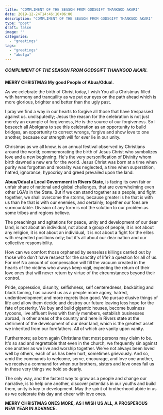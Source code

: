 ```yaml
---
title: "COMPLIMENT OF THE SEASON FROM GODSGIFT THANKGOD AKARI"
date: 2019-12-24T14:46:10+06:00
description: "COMPLIMENT OF THE SEASON FROM GODSGIFT THANKGOD AKARI"
type: "post"
draft: false
image: ""
categories:
  - "greetings"
tags:
  - "greetings"
  - "abolga"
---
```


##### COMPLIMENT OF THE SEASON FROM GODSGIFT THANKGOD AKARI.

**MERRY CHRISTMAS My good People of Abua/Odual.**

As we celebrate the birth of Christ today, I wish You all a Christmas filled with harmony and tranquility as we put our eyes on the path ahead which is more glorious, brighter and better than the ugly past.

I pray we find a way in our hearts to forgive all those that have trespassed against us. undisputedly; Jesus the reason for the celebration is not just merely an example of forgiveness, He is the source of our forgiveness. So I beseech all Abolgans to see this celebration as an opportunity to build bridges, an opportunity to correct wrongs, forgive and show love to one another, because our strength will for ever lie in our unity.

Christmas as we all know, is an annual festival observed by Christians around the world; commemorating the birth of Jesus Christ who symbolizes love and a new beginning. He's the very personification of Divinity whom birth dawned a new era for the world. Jesus Christ was born at a time when purity was forgotten and morality was neglected, a time when superstition, hatred, ignorance, hypocrisy and greed prevailed upon the land.

**Abua/Odual a Local Government in Rivers State**, is facing its own fair or unfair share of national and global challenges, that are overwhelming even other LGA's in the State. But if we can stand together as a people, and fight together, we shall overcome the storms, because greater is he that is with us than he that is with our enemies, and certainly; together our foes are surmountable. Division of any form is not the solution to our problem as some tribes and regions believe.

The preachings and agitations for peace, unity and development of our dear land, is not about an individual, not about a group of people, it is not about any religion, it is not about an individual, it is not about a fight for the elites with respected positions only; but it's all about our dear nation and our collective responsibility.

How can we comfort those orphaned by senseless killings carried out by those who don’t have respect for the sanctity of life? a question for all of us. For me! No amount of compensation will fill the vacuum created in the hearts of the victims who always keep vigil, expecting the return of their love ones that will never return by virtue of the circumstances beyond their control.

Pride, oppression, disunity, selfishness, self centeredness, backbiting and black faming, has caused us as a people more agony, hatred, underdevelopment and more regrets than good. We pursue elusive things of life and allow them decide and destroy our future leaving less hope for the fate of posterity. We buy and build gigantic houses, become business tycoons, live affluent lives with family members, establish businesses abroad, in other areas of the country and here in Rivers state at the detriment of the development of our dear land, which is the greatest asset we inherited from our forefathers. All of which are vanity upon vanity.

Furthermore; as born again Christians that most persons may claim to be. It's so sad and regrettable that even in the church, we frequently sin against one another as we live and worship together. We've not always been loved well by others, each of us has been hurt, sometimes grievously. And so, amid the commands to welcome, serve, encourage, and love one another, we receive a command for when our brothers, sisters and love ones fail us in those very things we hold so dearly.

The only way, and the fastest way to grow as a people and change our narrative, is to help one another, discover potentials in our youths and build them, unity is key to development.
May the spirit of brotherhood abide in us as we celebrate this day and cheer with love ones.

**MERRY CHRISTMAS ONES MORE, AS I WISH US ALL, A PROSPEROUS NEW YEAR IN ADVANCE.**
